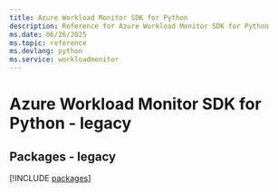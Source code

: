 ```yaml
---
title: Azure Workload Monitor SDK for Python
description: Reference for Azure Workload Monitor SDK for Python
ms.date: 06/26/2025
ms.topic: reference
ms.devlang: python
ms.service: workloadmonitor
---
```

# Azure Workload Monitor SDK for Python - legacy
## Packages - legacy
[!INCLUDE [packages](workload-monitor-index.md)]